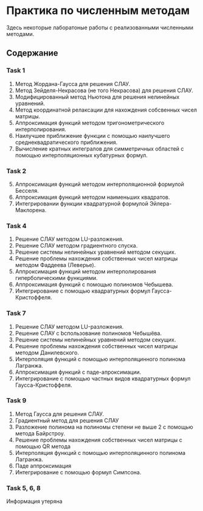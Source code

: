 # Практика по численным методам
Здесь некоторые лаборатоные работы с реализованными численными методами. 
## Содержание
### Task 1
1) Метод Жордана-Гаусса для решения СЛАУ.
2) Метод Зейделя-Некрасова (не того Некрасова) для решения СЛАУ.
3) Модифицированный метод Ньютона для решения нелинейных уравнений.
4) Метод координатной релаксации для нахождения собсвенных чисел матрицы.
5) Аппроксимация функций методом тригонометрического интерполирования.
6) Наилучшее приближение функции с помощью наилучшего среднеквадратического приближения.
7) Вычисление кратных интегралов для симметричных областей с помощью интерполяционных кубатурных формул.

### Task 2
5) Аппроксимация функций методом интерполяционной формулой Бесселя.
6) Аппроксимация функций методом наименьших квадратов.
7) Интегрировании функции квадратурной формулой Эйлера-Маклорена.


### Task 4
1) Решение СЛАУ методом LU-разложения.
2) Решение СЛАУ методом градиентного спуска.
3) Решение системы нелинейных уравнений методом секущих.
4) Решение проблемы нахождения собственных чисел матрицы методом Фаддеева (Леверье).
5) Аппроксимация функций методом интерполирования гиперболическими функциями.
6) Аппроксимация функций с помощью полиномов Чебышева.
7) Интегрирование с помощью квадратурных формул Гаусса-Кристоффеля. 

### Task 7
1) Решение СЛАУ методом LU-разложения.
2) Решение СЛАУ c bспользование полиномов Чебышёва.
3) Решение системы нелинейных уравнений методом секущих.
4) Решение проблемы нахождения собственных чисел матрицы методом Данилевского.
5) Интерполяция функций с помощью интерполяцинного полинома Лагранжа.
6) Аппроксимация функций с паде-апроксимации.
7) Интегрирование с помощью частных видов квадратурных формул Гаусса-Кристоффеля.
 
### Task 9
1) Метод Гаусса для решения СЛАУ.
2) Градиентный метод для решения СЛАУ
3) Разложение полинома на полиномы степени не выше 2 с помощью метода Байрстроу.
4) Решение проблемы нахождения собственных чисел матрицы с помощью QR метода
5) Интерполяция функций с помощью интерполяцинного полинома Лагранжа.
6) Паде аппроксимация
7) Интегрирование с помощью формул Симпсона.

### Task 5, 6, 8
Информация утеряна